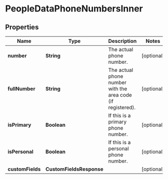 

# PeopleDataPhoneNumbersInner


## Properties

| Name | Type | Description | Notes |
|------------ | ------------- | ------------- | -------------|
|**number** | **String** | The actual phone number. |  [optional] |
|**fullNumber** | **String** | The actual phone number with the area code (if registered). |  [optional] |
|**isPrimary** | **Boolean** | If this is a primary phone number. |  [optional] |
|**isPersonal** | **Boolean** | If this is a personal phone number. |  [optional] |
|**customFields** | **CustomFieldsResponse** |  |  [optional] |



